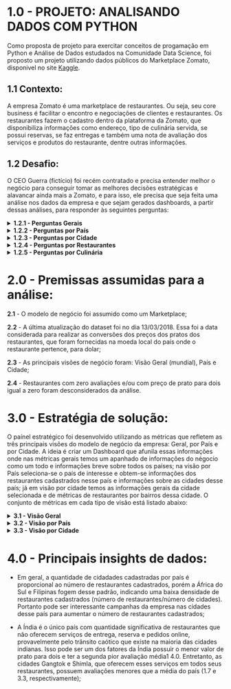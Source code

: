 # 1.0 - PROJETO: ANALISANDO DADOS COM PYTHON

Como proposta de projeto para exercitar conceitos de progamação em Python e Análise de Dados estudados na Comunidade Data Science, foi proposto um
projeto utilizando dados públicos do Marketplace Zomato, disponivel no site [Kaggle](https://www.kaggle.com/datasets/shrutimehta/zomato-restaurants-data).

## 1.1 Contexto:
A empresa Zomato é uma marketplace de restaurantes. Ou seja, seu core business é facilitar o encontro e negociações de clientes e restaurantes. 
Os restaurantes fazem o cadastro dentro da plataforma da Zomato, que disponibiliza informações como endereço, tipo de culinária servida, se possui
reservas, se faz entregas e também uma nota de avaliação dos serviços e produtos do restaurante, dentre outras informações.

## 1.2 Desafio: 
O CEO Guerra (fictício) foi recém contratado e precisa entender melhor o negócio para conseguir tomar as melhores decisões estratégicas e alavancar
ainda mais a Zomato, e para isso, ele precisa que seja feita uma análise nos dados da empresa e que sejam gerados dashboards, a partir dessas análises,
para responder às seguintes perguntas:

<details><summary><strong> 1.2.1 - Perguntas Gerais</strong> </summary>

  - Quantos restaurantes únicos estão registrados?

  - Quantos países únicos estão registrados?

  - Quantas cidades únicas estão registradas?

  - Qual o total de avaliações feitas?

  - Qual o total de tipos de culinária registrados?
  
</details> 


<details><summary><strong> 1.2.2 - Perguntas por País</strong> </summary>
  
  - Qual o nome do país que possui mais cidades registradas?

  - Qual o nome do país que possui mais restaurantes registrados?

  - Qual o nome do país que possui mais restaurantes com o nível de preço igual a 4 registrados?

  - Qual o nome do país que possui a maior quantidade de tipos de culinária distintos?

  - Qual o nome do país que possui a maior quantidade de avaliações feitas?

  - Qual o nome do país que possui a maior quantidade de restaurantes que fazem entrega?

  - Qual o nome do país que possui a maior quantidade de restaurantes que aceitam reservas?

  - Qual o nome do país que possui, na média, a maior quantidade de avaliações registrada?

  - Qual o nome do país que possui, na média, a maior nota média registrada?

  - Qual o nome do país que possui, na média, a menor nota média registrada?

  - Qual a média de preço de um prato para dois por país?
  
</details>   

<details><summary><strong> 1.2.3 - Perguntas por Cidade</strong> </summary>

  - Qual o nome da cidade que possui mais restaurantes registrados?

  - Qual o nome da cidade que possui mais restaurantes com nota média acima de

  - Qual o nome da cidade que possui o maior valor médio de um prato para dois?

  - Qual o nome da cidade que possui mais restaurantes com nota média abaixo de 2.5?

  - Qual o nome da cidade que possui o maior valor médio de um prato para dois?

  - Qual o nome da cidade que possui a maior quantidade de tipos de culinária distintas?

  - Qual o nome da cidade que possui a maior quantidade de restaurantes que fazem reservas?

  - Qual o nome da cidade que possui a maior quantidade de restaurantes que fazem entregas?

  - Qual o nome da cidade que possui a maior quantidade de restaurantes que aceitam pedidos online?
</details>  

<details><summary><strong> 1.2.4 - Perguntas por Restaurantes</strong> </summary>

  - Qual o nome do restaurante que possui a maior quantidade de avaliações?

  - Qual o nome do restaurante com a maior nota média?

  - Qual o nome do restaurante que possui o maior valor de uma prato para duas pessoas?

  - Qual o nome do restaurante de tipo de culinária brasileira que possui a menor média de avaliação?

  - Qual o nome do restaurante de tipo de culinária brasileira, e que é do Brasil, que possui a maior média de avaliação?

  - Os restaurantes que aceitam pedido online são também, na média, os restaurantes que mais possuem avaliações registradas?

  - Os restaurantes que fazem reservas são também, na média, os restaurantes que possuem o maior valor médio de um prato para duas pessoas?

  - Os restaurantes do tipo de culinária japonesa dos Estados Unidos da América possuem um valor médio de prato para duas pessoas maior que as churrascarias americanas (BBQ)?
</details>  

<details><summary><strong> 1.2.5 - Perguntas por Culinária</strong> </summary>

  - Dos restaurantes que possuem o tipo de culinária italiana, qual o nome do restaurante com a maior média de avaliação?

  - Dos restaurantes que possuem o tipo de culinária italiana, qual o nome do restaurante com a menor média de avaliação?

  - Dos restaurantes que possuem o tipo de culinária americana, qual o nome do restaurante com a maior média de avaliação?

  - Dos restaurantes que possuem o tipo de culinária americana, qual o nome do restaurante com a menor média de avaliação?

  - Dos restaurantes que possuem o tipo de culinária árabe, qual o nome do restaurante com a maior média de avaliação?

  - Dos restaurantes que possuem o tipo de culinária árabe, qual o nome do restaurante com a menor média de avaliação?

  - Dos restaurantes que possuem o tipo de culinária japonesa, qual o nome do restaurante com a maior média de avaliação?

  - Dos restaurantes que possuem o tipo de culinária japonesa, qual o nome do restaurante com a menor média de avaliação?

  - Dos restaurantes que possuem o tipo de culinária caseira, qual o nome do restaurante com a maior média de avaliação?

  - Dos restaurantes que possuem o tipo de culinária caseira, qual o nome do restaurante com a menor média de avaliação?

  - Qual o tipo de culinária que possui o maior valor médio de um prato para duas pessoas?

  - Qual o tipo de culinária que possui a maior nota média?

  - Qual o tipo de culinária que possui mais restaurantes que aceitam pedidos online e fazem entregas? 
</details>  

# 2.0 - Premissas assumidas para a análise:

**2.1** - O modelo de negócio foi assumido como um Marketplace;

**2.2** - A última atualização do dataset foi no dia 13/03/2018. Essa foi a data considerada para realizar as conversões dos preços dos pratos
dos restaurantes, que foram fornecidas na moeda local do país onde o restaurante pertence, para dolar;

**2.3** - As principais visões de negócio foram: Visão Geral (mundial), País e Cidade;

**2.4** - Restaurantes com zero avaliações e/ou com preço de prato para dois igual a zero foram desconsiderados da análise.

# 3.0 - Estratégia de solução:

O paínel estratégico foi desenvolvido utilizando as métricas que refletem as três principais visões do modelo de negócio da empresa: Geral, por País e por Cidade. A ideia é
criar um Dashboard que afunila essas informações onde nas métricas gerais temos um apanhado de informações do négocio como um todo e informações breve sobre todos os países; 
na visão por País seleciona-se o país de interesse e obtem-se informações dos restaurantes cadastrados nesse país e informações sobre as cidades desse país; já em visão por
cidade temos as informações gerais da cidade selecionada e de métricas de restaurantes por bairros dessa cidade. O conjunto de métricas em cada tipo de visão está listado abaixo:


<details><summary><strong> 3.1 - Visão Geral</strong> </summary>
  
  - Quantidade de restaurantes registrados;
  
  - Quantidade de paises registrados;
  
  - Quantidade de cidades registradas;
  
  - Total de avaliações feitas na plataforma;
  
  - Gráfico borboleta comparando o número de cidades cadastradas e quantidade de restaurantes registrados em cada país;
  
  - Tabela que informa a média de preço para dois, avaliação média e número de avaliações dos restaurantes em cada país;
  
  - Um gráfico de barras empilhadas que mostra o percentual dos tipos de culinaria mais populares em cada país.
  
</details>  
  
<details><summary><strong> 3.2 - Visão por País</strong> </summary>
  
  - Total de cidades cadastradas no país;
  
  - Média de avaliação dos restaurantes no país;
  
  - Custo médio de uma refeição para dois no país;
  
  - Gráfico de barras empilhadas indicando a quantidade de restaurantes por cidade no país. A pilha de barras pode ser feita comparando os restaurantes
  que entregam, reservam ou aceitam pedidos online, sendo essa uma opção para o usuário;
  
  - Gráfico de barras que mostra a nota média dos restaurantes por cidade do país, comparando entre os restaurantes que entregam, reservam ou aceitam pedidos online;
  
  - Gráfico de barras que indica as culinarias mais populares no país;
  
</details>   

<details><summary><strong> 3.3 - Visão por Cidade</strong> </summary>
  
  - Quantidade de restaurantes cadastrados na cidade selecionada;
  
  - Média das avaliações dos restaurantes na cidade;
  
  - Custo médio de um prato para dois na cidade;
  
  - Gráfico borboleta comparando o preço médio para dois e a quantidade de restaurantes por bairro da cidade selecionada;
  
  - Gráfico de barras das culinárias mais populares na cidade;
  
  - Tabela contendo a(s) culinária(s); preço médio para dois; se reservam, entregam, aceitam pedidos online; avaliação e quantidade de avaliações dos restaurantes da cidade.
  
</details>  

# 4.0 - Principais insights de dados:
  
  - Em geral, a quantidade de cidadades cadastradas por país é proporcional ao número de restaurantes cadastrados, porém a África do Sul e Filipinas fogem desse padrão, indicando
  uma baixa densidade de restaurantes cadastrados (número de restaurantes/número de cidades). Portanto pode ser interessante campanhas da empresa nas cidades desse país para aumentar
  o número de restaurantes cadastrados;
  
  - A Índia é o único país com quantidade significativa de restaurantes que não oferecem serviços de entrega, reserva e pedidos online, provavelmente pelo trânsito caótico que existe
  na maioria das cidades indianas. Isso pode ser um dos fatores da Índia possuir o menor valor de prato para dois e ter a segunda pior avaliação média1 4.0. Entretanto, as cidades Gangtok
  e Shimla, que oferecem esses serviços em todos seus restaurantes, possuem avaliações menores que a média do país (1.7 e 3.3, respectivamente);
  
  

